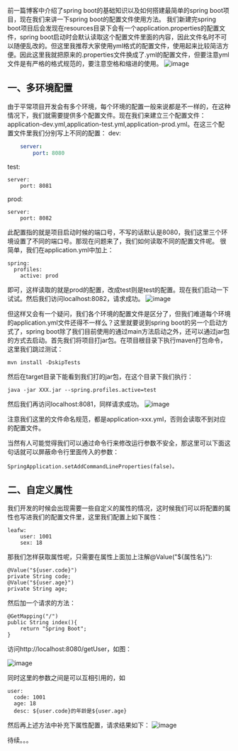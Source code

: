前一篇博客中介绍了spring boot的基础知识以及如何搭建最简单的spring boot项目，现在我们来讲一下spring boot的配置文件使用方法。
我们新建完spring boot项目后会发现在resources目录下会有一个application.properties的配置文件，spring boot启动时会默认读取这个配置文件里面的内容，因此文件名时不可以随便乱改的。但这里我推荐大家使用yml格式的配置文件，使用起来比较简洁方便。因此这里我就把原来的.properties文件换成了.yml的配置文件，但要注意yml文件是有严格的格式规范的，要注意空格和缩进的使用。
![image](https://leafw-blog-pic.oss-cn-hangzhou.aliyuncs.com/b1.png)
## 一、多环境配置
由于平常项目开发会有多个环境，每个环境的配置一般来说都是不一样的，在这种情况下，我们就需要提供多个配置文件。现在我们来建立三个配置文件：application-dev.yml,application-test.yml,application-prod.yml。在这三个配置文件里我们分别写上不同的配置：
dev:
```yaml
    server:
        port: 8080
```

test:

    server:
        port: 8081
        
prod:
    
    server:
        port: 8082

此配置指的就是项目启动时候的端口号，不写的话默认是8080，我们这里三个环境设置了不同的端口号。那现在问题来了，我们如何读取不同的配置文件呢。
很简单，我们在application.yml中加上：

    spring:
      profiles:
        active: prod
即可，这样读取的就是prod的配置，改成test则是test的配置。现在我们启动一下试试。然后我们访问localhost:8082，请求成功。
![image](https://leafw-blog-pic.oss-cn-hangzhou.aliyuncs.com/b2.png)

但这样又会有一个疑问，我们各个环境的配置文件是区分了，但我们难道每个环境的application.yml文件还得不一样么？这里就要说到spring boot的另一个启动方式了，spring boot除了我们目前使用的通过main方法启动之外，还可以通过jar包的方式去启动。首先我们将项目打jar包。在项目根目录下执行maven打包命令，这里我们跳过测试：

    mvn install -DskipTests

然后在target目录下能看到我们打的jar包，在这个目录下我们执行：

    java -jar XXX.jar --spring.profiles.active=test

然后我们再访问localhost:8081，同样请求成功。
![image](https://leafw-blog-pic.oss-cn-hangzhou.aliyuncs.com/b3.png)

注意我们这里的文件命名规范，都是application-xxx.yml，否则会读取不到对应的配置文件。

当然有人可能觉得我们可以通过命令行来修改运行参数不安全，那这里可以下面这句话就可以屏蔽命令行里面传入的参数：

    SpringApplication.setAddCommandLineProperties(false)。

## 二、自定义属性
我们开发的时候会出现需要一些自定义的属性的情况，这时候我们可以将配置的属性也写进我们的配置文件里，这里我们配置上如下属性：

    leafw:
        user: 1001
        sex: 18

那我们怎样获取属性呢，只需要在属性上面加上注解@Value("${属性名}"):

    @Value("${user.code}")
    private String code;
    @Value("${user.age}")
    private String age;
    

然后加一个请求的方法：

    @GetMapping("/")
    public String index(){
    	return "Spring Boot";
    }
    
访问http://localhost:8080/getUser，如图：

![image](https://leafw-blog-pic.oss-cn-hangzhou.aliyuncs.com/b4.png)

同时这里的参数之间是可以互相引用的，如

    user:
      code: 1001
      age: 18
      desc: ${user.code}的年龄是${user.age}

然后再上述方法中补充下属性配置，请求结果如下：
![image](https://leafw-blog-pic.oss-cn-hangzhou.aliyuncs.com/b5.png)

待续。。。